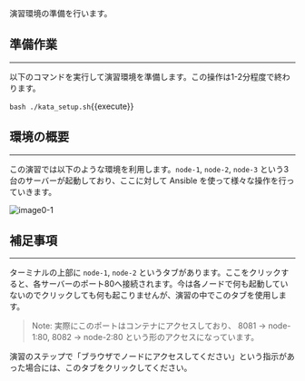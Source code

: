 演習環境の準備を行います。

## 準備作業
---
以下のコマンドを実行して演習環境を準備します。この操作は1-2分程度で終わります。

`bash ./kata_setup.sh`{{execute}}

## 環境の概要
---
この演習では以下のような環境を利用します。`node-1`, `node-2`, `node-3` という3台のサーバーが起動しており、ここに対して Ansible を使って様々な操作を行っていきます。

![image0-1](https://raw.githubusercontent.com/irixjp/katacoda-scenarios/master/master-course-data/assets/images/kata_env.png "kata_env.png")

## 補足事項
---
ターミナルの上部に `node-1`, `node-2` というタブがあります。ここをクリックすると、各サーバーのポート80へ接続されます。今は各ノードで何も起動していないのでクリックしても何も起こりませんが、演習の中でこのタブを使用します。

> Note: 実際にこのポートはコンテナにアクセスしており、 8081 -> node-1:80, 8082 -> node-2:80 という形のアクセスになっています。

演習のステップで「ブラウザでノードにアクセスしてください」という指示があった場合には、このタブをクリックしてください。
